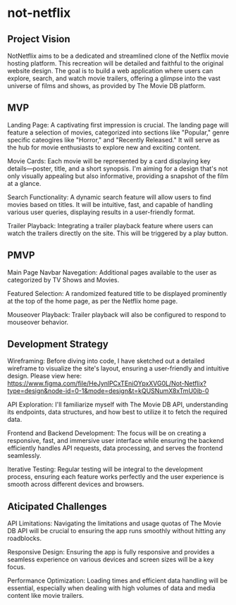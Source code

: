# not-netflix

## Project Vision
NotNetflix aims to be a dedicated and streamlined clone of the Netflix movie hosting platform. This recreation will be detailed and faithful to the original website design. The goal is to build a web application where users can explore, search, and watch movie trailers, offering a glimpse into the vast universe of films and shows, as provided by The Movie DB platform.

## MVP
Landing Page: A captivating first impression is crucial. The landing page will feature a selection of movies, categorized into sections like "Popular," genre specific cateogires like "Horror," and "Recently Released." It will serve as the hub for movie enthusiasts to explore new and exciting content.

Movie Cards: Each movie will be represented by a card displaying key details—poster, title, and a short synopsis. I'm aiming for a design that's not only visually appealing but also informative, providing a snapshot of the film at a glance.

Search Functionality: A dynamic search feature will allow users to find movies based on titles. It will be intuitive, fast, and capable of handling various user queries, displaying results in a user-friendly format.

Trailer Playback: Integrating a trailer playback feature where users can watch the trailers directly on the site. This will be triggered by a play button.

## PMVP
Main Page Navbar Navegation: Additional pages available to the user as categorized by TV Shows and Movies.

Featured Selection: A randomized featured title to be displayed prominently at the top of the home page, as per the Netflix home page.

Mouseover Playback: Trailer playback will also be configured to respond to mouseover behavior. 

## Development Strategy 

Wireframing: Before diving into code, I have sketched out a detailed wireframe to visualize the site's layout, ensuring a user-friendly and intuitive design. Please view here: https://www.figma.com/file/HeJynlPCxTEniOYpxXVG0L/Not-Netflix?type=design&node-id=0-1&mode=design&t=kQUSNumX8xTmU0ib-0

API Exploration: I'll familiarize myself with The Movie DB API, understanding its endpoints, data structures, and how best to utilize it to fetch the required data.

Frontend and Backend Development: The focus will be on creating a responsive, fast, and immersive user interface while ensuring the backend efficiently handles API requests, data processing, and serves the frontend seamlessly.

Iterative Testing: Regular testing will be integral to the development process, ensuring each feature works perfectly and the user experience is smooth across different devices and browsers.

## Aticipated Challenges

API Limitations: Navigating the limitations and usage quotas of The Movie DB API will be crucial to ensuring the app runs smoothly without hitting any roadblocks.

Responsive Design: Ensuring the app is fully responsive and provides a seamless experience on various devices and screen sizes will be a key focus.

Performance Optimization: Loading times and efficient data handling will be essential, especially when dealing with high volumes of data and media content like movie trailers.
